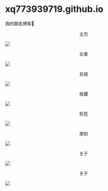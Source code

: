 # xq773939719.github.io

我的静态博客🐒



<center>主页</center>

![](https://pictures-1257961856.cos.ap-shanghai.myqcloud.com/images/blog_images/README/0.png)

<center>文章</center>

![](https://pictures-1257961856.cos.ap-shanghai.myqcloud.com/images/blog_images/README/%201.png)

<center>友链</center>

![](https://pictures-1257961856.cos.ap-shanghai.myqcloud.com/images/blog_images/README/%202.png)

<center>收藏</center>

![](https://pictures-1257961856.cos.ap-shanghai.myqcloud.com/images/blog_images/README/%203.png)

<center>标签</center>

![](https://pictures-1257961856.cos.ap-shanghai.myqcloud.com/images/blog_images/README/%204.png)

<center>类别</center>

![](https://pictures-1257961856.cos.ap-shanghai.myqcloud.com/images/blog_images/README/%205.png)

<center>关于</center>

![](https://pictures-1257961856.cos.ap-shanghai.myqcloud.com/images/blog_images/README/%206.png)

<center>关于</center>

![](https://pictures-1257961856.cos.ap-shanghai.myqcloud.com/images/blog_images/README/%207.png)
